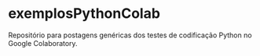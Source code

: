 # exemplosPythonColab
Repositório para postagens genéricas dos testes de codificação Python no Google Colaboratory.
